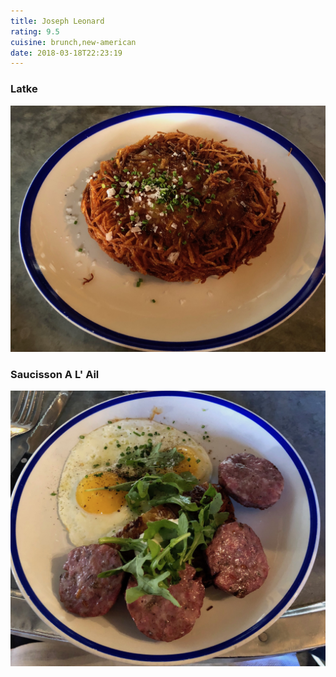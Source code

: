 ```yaml
---
title: Joseph Leonard
rating: 9.5
cuisine: brunch,new-american
date: 2018-03-18T22:23:19
---
```


### Latke
![Latke](./picture.jpg)
### Saucisson A L' Ail
![Saucisson A L' Ail](./picture1.jpg)
